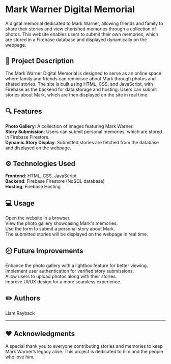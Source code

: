 # Mark Warner Digital Memorial

A digital memorial dedicated to Mark Warner, allowing friends and family to share their stories and view cherished memories through a collection of photos. This website enables users to submit their own memories, which are stored in a Firebase database and displayed dynamically on the webpage.


## 📄 Project Description
The Mark Warner Digital Memorial is designed to serve as an online space where family and friends can reminisce about Mark through photos and shared stories. The site is built using HTML, CSS, and JavaScript, with Firebase as the backend for data storage and hosting. Users can submit stories about Mark, which are then displayed on the site in real time.

## 🔍 Features
**Photo Gallery**: A collection of images featuring Mark Warner.  
**Story Submission**: Users can submit personal memories, which are stored in Firebase Firestore.  
**Dynamic Story Display**: Submitted stories are fetched from the database and displayed on the webpage.   

## ⚙️ Technologies Used 
**Frontend**: HTML, CSS, JavaScript  
**Backend**: Firebase Firestore (NoSQL database)  
**Hosting**: Firebase Hosting  

## 💻 Usage
Open the website in a browser.  
View the photo gallery showcasing Mark's memories.  
Use the form to submit a personal story about Mark.  
The submitted stories will be displayed on the webpage in real time.  

## 🕗 Future Improvements
Enhance the photo gallery with a lightbox feature for better viewing.  
Implement user authentication for verified story submissions.  
Allow users to upload photos along with their stories.  
Improve UI/UX design for a more seamless experience.  

## ✏️ Authors

Liam Rayback

---

## ❤️ Acknowledgments
A special thank you to everyone contributing stories and memories to keep Mark Warner’s legacy alive. This project is dedicated to him and the people who love him.
